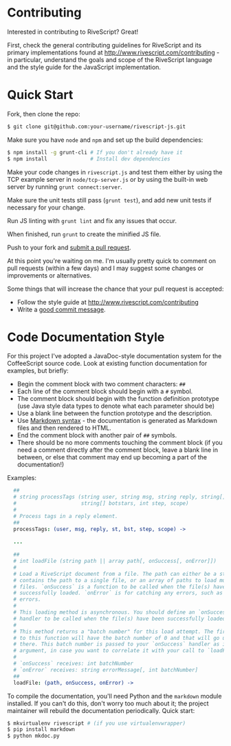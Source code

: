 # Contributing

Interested in contributing to RiveScript? Great!

First, check the general contributing guidelines for RiveScript and its primary
implementations found at <http://www.rivescript.com/contributing> - in
particular, understand the goals and scope of the RiveScript language and the
style guide for the JavaScript implementation.

# Quick Start

Fork, then clone the repo:

```bash
$ git clone git@github.com:your-username/rivescript-js.git
```

Make sure you have `node` and `npm` and set up the build dependencies:

```bash
$ npm install -g grunt-cli # If you don't already have it
$ npm install              # Install dev dependencies
```

Make your code changes in `rivescript.js` and test them either by using the
TCP example server in `node/tcp-server.js` or by using the built-in web server
by running `grunt connect:server`.

Make sure the unit tests still pass (`grunt test`), and add new unit tests if
necessary for your change.

Run JS linting with `grunt lint` and fix any issues that occur.

When finished, run `grunt` to create the minified JS file.

Push to your fork and [submit a pull request](https://github.com/aichaos/rivescript-js/compare/).

At this point you're waiting on me. I'm usually pretty quick to comment on pull
requests (within a few days) and I may suggest some changes or improvements
or alternatives.

Some things that will increase the chance that your pull request is accepted:

* Follow the style guide at <http://www.rivescript.com/contributing>
* Write a [good commit message](http://tbaggery.com/2008/04/19/a-note-about-git-commit-messages.html).

# Code Documentation Style

For this project I've adopted a JavaDoc-style documentation system for the CoffeeScript source code. Look at existing function documentation for examples, but briefly:

* Begin the comment block with two comment characters: `##`
* Each line of the comment block should begin with a `#` symbol.
* The comment block should begin with the function definition prototype (use Java style data types to denote what each parameter should be)
* Use a blank line between the function prototype and the description.
* Use [Markdown syntax](http://daringfireball.net/projects/markdown/syntax) - the documentation is generated as Markdown files and then rendered to HTML.
* End the comment block with another pair of `##` symbols.
* There should be no more comments touching the comment block (if you need a comment directly after the comment block, leave a blank line in between, or else that comment may end up becoming a part of the documentation!)

Examples:

```coffeescript
  ##
  # string processTags (string user, string msg, string reply, string[] stars,
  #                     string[] botstars, int step, scope)
  #
  # Process tags in a reply element.
  ##
  processTags: (user, msg, reply, st, bst, step, scope) ->
  
  ...
  
  ##
  # int loadFile (string path || array path[, onSuccess[, onError]])
  #
  # Load a RiveScript document from a file. The path can either be a string that
  # contains the path to a single file, or an array of paths to load multiple
  # files. `onSuccess` is a function to be called when the file(s) have been
  # successfully loaded. `onError` is for catching any errors, such as syntax
  # errors.
  #
  # This loading method is asynchronous. You should define an `onSuccess`
  # handler to be called when the file(s) have been successfully loaded.
  #
  # This method returns a "batch number" for this load attempt. The first call
  # to this function will have the batch number of 0 and that will go up from
  # there. This batch number is passed to your `onSuccess` handler as its only
  # argument, in case you want to correlate it with your call to `loadFile()`.
  #
  # `onSuccess` receives: int batchNumber
  # `onError` receives: string errorMessage[, int batchNumber]
  ##
  loadFile: (path, onSuccess, onError) ->
```

To compile the documentation, you'll need Python and the `markdown` module installed. If you can't do this, don't worry too much about it; the project maintainer will rebuild the documentation periodically. Quick start:

```bash
$ mkvirtualenv rivescript # (if you use virtualenvwrapper)
$ pip install markdown
$ python mkdoc.py
```
